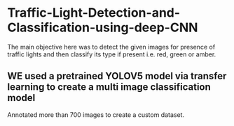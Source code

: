 # Traffic-Light-Detection-and-Classification-using-deep-CNN
The main objective here was to detect the given images for presence of traffic lights and then classify its type if present i.e. red, green or amber. 

## WE used a pretrained YOLOV5 model via transfer learning to create a multi image classification model
Annotated more than 700 images to create a custom dataset.

